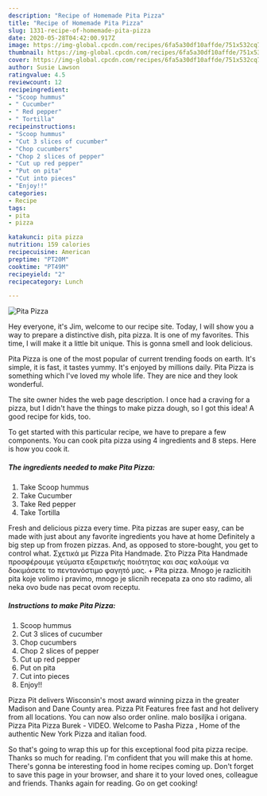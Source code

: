 ```yaml
---
description: "Recipe of Homemade Pita Pizza"
title: "Recipe of Homemade Pita Pizza"
slug: 1331-recipe-of-homemade-pita-pizza
date: 2020-05-28T04:42:00.917Z
image: https://img-global.cpcdn.com/recipes/6fa5a30df10affde/751x532cq70/pita-pizza-recipe-main-photo.jpg
thumbnail: https://img-global.cpcdn.com/recipes/6fa5a30df10affde/751x532cq70/pita-pizza-recipe-main-photo.jpg
cover: https://img-global.cpcdn.com/recipes/6fa5a30df10affde/751x532cq70/pita-pizza-recipe-main-photo.jpg
author: Susie Lawson
ratingvalue: 4.5
reviewcount: 12
recipeingredient:
- "Scoop hummus"
- " Cucumber"
- " Red pepper"
- " Tortilla"
recipeinstructions:
- "Scoop hummus"
- "Cut 3 slices of cucumber"
- "Chop cucumbers"
- "Chop 2 slices of pepper"
- "Cut up red pepper"
- "Put on pita"
- "Cut into pieces"
- "Enjoy!!"
categories:
- Recipe
tags:
- pita
- pizza

katakunci: pita pizza 
nutrition: 159 calories
recipecuisine: American
preptime: "PT20M"
cooktime: "PT49M"
recipeyield: "2"
recipecategory: Lunch

---
```



![Pita Pizza](https://img-global.cpcdn.com/recipes/6fa5a30df10affde/751x532cq70/pita-pizza-recipe-main-photo.jpg)

Hey everyone, it's Jim, welcome to our recipe site. Today, I will show you a way to prepare a distinctive dish, pita pizza. It is one of my favorites. This time, I will make it a little bit unique. This is gonna smell and look delicious.

Pita Pizza is one of the most popular of current trending foods on earth. It's simple, it is fast, it tastes yummy. It's enjoyed by millions daily. Pita Pizza is something which I've loved my whole life. They are nice and they look wonderful.

The site owner hides the web page description. I once had a craving for a pizza, but I didn&#39;t have the things to make pizza dough, so I got this idea! A good recipe for kids, too.


To get started with this particular recipe, we have to prepare a few components. You can cook pita pizza using 4 ingredients and 8 steps. Here is how you cook it.

<!--inarticleads1-->

##### The ingredients needed to make Pita Pizza:

1. Take Scoop hummus
1. Take  Cucumber
1. Take  Red pepper
1. Take  Tortilla


Fresh and delicious pizza every time. Pita pizzas are super easy, can be made with just about any favorite ingredients you have at home Definitely a big step up from frozen pizzas. And, as opposed to store-bought, you get to control what. Σχετικά με Pizza Pita Handmade. Στο Pizza Pita Handmade προσφέρουμε γεύματα εξαιρετικής ποιότητας και σας καλούμε να δοκιμάσετε το πεντανόστιμο φαγητό μας. + Pita pizza. Mnogo je razlicitih pita koje volimo i pravimo, mnogo je slicnih recepata za ono sto radimo, ali neka ovo bude nas pecat ovom receptu. 

<!--inarticleads2-->

##### Instructions to make Pita Pizza:

1. Scoop hummus
1. Cut 3 slices of cucumber
1. Chop cucumbers
1. Chop 2 slices of pepper
1. Cut up red pepper
1. Put on pita
1. Cut into pieces
1. Enjoy!!


Pizza Pit delivers Wisconsin&#39;s most award winning pizza in the greater Madison and Dane County area. Pizza Pit Features free fast and hot delivery from all locations. You can now also order online. malo bosiljka i origana. Pizza Pita Pizza Burek - VIDEO. Welcome to Pasha Pizza , Home of the authentic New York Pizza and italian food. 

So that's going to wrap this up for this exceptional food pita pizza recipe. Thanks so much for reading. I'm confident that you will make this at home. There's gonna be interesting food in home recipes coming up. Don't forget to save this page in your browser, and share it to your loved ones, colleague and friends. Thanks again for reading. Go on get cooking!
